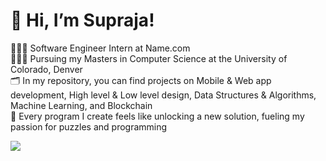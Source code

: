 # 👋 **Hi, I’m Supraja!**
👩🏻‍💻 Software Engineer Intern at Name.com </br>
👩🏻‍🎓 Pursuing my Masters in Computer Science at the University of Colorado, Denver </br>
🗂️ In my repository, you can find projects on Mobile & Web app development,  High level & Low level design, Data Structures & Algorithms, Machine Learning, and Blockchain </br>
🧩 Every program I create feels like unlocking a new solution, fueling my passion for puzzles and programming </br>

<!-- GitHub stats from https://github.com/anuraghazra/github-readme-stats -->
![](https://github-readme-stats.vercel.app/api?username=SuprajaGandhi&theme=radical&hide_border=false&include_all_commits=true&count_private=true)<br/>
<!---
SuprajaGandhi/SuprajaGandhi is a ✨ special ✨ repository because its `README.md` (this file) appears on your GitHub profile.
You can click the Preview link to take a look at your changes.
--->
